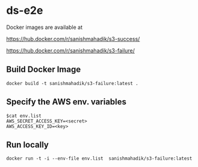 # ds-e2e
Docker images are available at

https://hub.docker.com/r/sanishmahadik/s3-success/

https://hub.docker.com/r/sanishmahadik/s3-failure/

## Build Docker Image 

```
docker build -t sanishmahadik/s3-failure:latest .
```

## Specify the AWS env. variables
```
$cat env.list
AWS_SECRET_ACCESS_KEY=<secret>
AWS_ACCESS_KEY_ID=<key>
```

## Run locally
```
docker run -t -i --env-file env.list  sanishmahadik/s3-failure:latest
```
